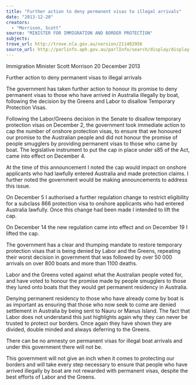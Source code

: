 ```yaml
---
title: "Further action to deny permanent visas to illegal arrivals"
date: "2013-12-20"
creators:
  - "Morrison, Scott"
source: "MINISTER FOR IMMIGRATION AND BORDER PROTECTION"
subjects:
trove_url: http://trove.nla.gov.au/version/211402956
source_url: http://parlinfo.aph.gov.au/parlInfo/search/display/display.w3p;query=Id%3A%22media/pressrel/2912542%22
---
```


 Immigration Minister Scott Morrison   20 December 2013  

 Further action to deny permanent visas to illegal arrivals 

 The government has taken further action to honour its promise to deny permanent  visas to those who have arrived in Australia illegally by boat, following the decision  by the Greens and Labor to disallow Temporary Protection Visas. 

 Following the Labor/Greens decision in the Senate to disallow temporary protection  visas on December 2, the government took immediate action to cap the number of  onshore protection visas, to ensure that we honoured our promise to the Australian  people and did not honour the promise of people smugglers by providing permanent  visas to those who came by boat. The legislative instrument to put the cap in place  under s85 of the Act, came into effect on December 4. 

 At the time of this announcement I noted the cap would impact on onshore  applicants who had lawfully entered Australia and made protection claims. I further  noted the government would be making announcements to address this issue. 

 On December 5 I authorised a further regulation change to restrict eligibility for a  subclass 866 protection visa to onshore applicants who had entered Australia  lawfully. Once this change had been made I intended to lift the cap. 

 On December 14 the new regulation came into effect and on December 19 I lifted  the cap.  

 The government has a clear and thumping mandate to restore temporary protection  visas that is being denied by Labor and the Greens, repeating their worst decision in  government that was followed by over 50 000 arrivals on over 800 boats and more  than 1100 deaths. 

 Labor and the Greens voted against what the Australian people voted for, and have  voted to honour the promise made by people smugglers to those they lured onto  boats that they would get permanent residency in Australia. 

 Denying permanent residency to those who have already come by boat is as  important as ensuring that those who now seek to come are denied settlement in  Australia by being sent to Nauru or Manus Island. The fact that Labor does not  understand this just highlights again why they can never be trusted to protect our  borders. Once again they have shown they are divided, double minded and always  deferring to the Greens.  

 There can be no amnesty on permanent visas for illegal boat arrivals and under this  government there will not be. 

 This government will not give an inch when it comes to protecting our borders and  will take every step necessary to ensure that people who have arrived illegally by  boat are not rewarded with permanent visas, despite the best efforts of Labor and  the Greens. 

 


